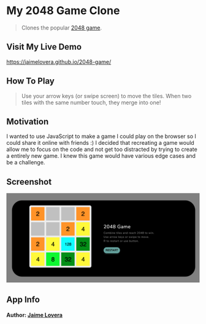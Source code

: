 # My 2048 Game Clone

> Clones the popular [2048 game](https://play2048.co/).

## Visit My Live Demo

https://jaimelovera.github.io/2048-game/

## How To Play

> Use your arrow keys (or swipe screen) to move the tiles. When two tiles with the same number touch, they merge into one!

## Motivation

I wanted to use JavaScript to make a game I could play on the browser so I could share it online with friends :) I decided that recreating a game would allow me to focus on the code and not get too distracted by trying to create a entirely new game. I knew this game would have various edge cases and be a challenge.

## Screenshot

![2048 Game Screenshot](./readme_screenshots/homepage.png)

## App Info

#### Author: [Jaime Lovera](https://www.jaimelovera.com/)
